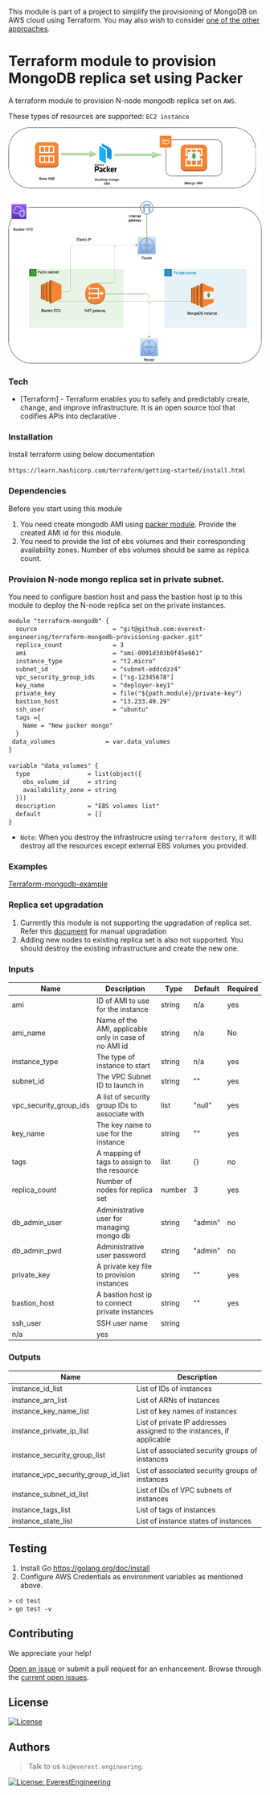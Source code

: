 This module is part of a project to simplify the provisioning of MongoDB on AWS cloud using Terraform. You may also wish to consider [one of the other approaches](https://github.com/everest-engineering/terraform-mongodb-provisioning).

# Terraform module to provision MongoDB replica set using Packer

A terraform module to provision N-node mongodb replica set on `AWS`.

These types of resources are supported:
`EC2 instance`

![MongoDB on Packer EC2 Instances](images/Mongo-Packer.png)

### Tech

- [Terraform] - Terraform enables you to safely and predictably create, change, and improve infrastructure. It is an open source tool that codifies APIs into declarative .

### Installation

Install terraform using below documentation

`https://learn.hashicorp.com/terraform/getting-started/install.html`

### Dependencies

Before you start using this module
1. You need create mongodb AMI using [packer module](https://github.com/everest-engineering/terraform-mongodb-provisioning-packer/tree/master/packer). Provide the created AMI id for this module.
2. You need to provide the list of ebs volumes and their corresponding availability zones. Number of ebs volumes should be same as replica count.

### Provision N-node mongo replica set in private subnet.

You need to configure bastion host and pass the bastion host ip to this module to deploy the N-node replica set on the private instances.

```hcl-terraform
module "terraform-mongodb" {
  source                     = "git@github.com:everest-engineering/terraform-mongodb-provisioning-packer.git"
  replica_count              = 3
  ami                        = "ami-0091d303b9f45e661"
  instance_type              = "t2.micro"
  subnet_id                  = "subnet-eddcdzz4"
  vpc_security_group_ids     = ["sg-12345678"]
  key_name                   = "deployer-key1"
  private_key                = file("${path.module}/private-key")
  bastion_host               = "13.233.49.29"
  ssh_user                   = "ubuntu"
  tags ={
    Name = "New packer mongo"
  }
 data_volumes              = var.data_volumes
}

variable "data_volumes" {
  type                = list(object({
    ebs_volume_id     = string
    availability_zone = string
  }))
  description         = "EBS volumes list"
  default             = []
}
```
* `Note`: When you destroy the infrastrucre using `terraform destory`, it will destroy all the resources except external EBS volumes you provided.

### Examples

[Terraform-mongodb-example](examples)


### Replica set upgradation

1. Currently this module is not supporting the upgradation of replica set. Refer this [document](https://docs.mongodb.com/manual/release-notes/4.0-upgrade-replica-set/) for manual upgradation
2. Adding new nodes to existing replica set is also not supported. You should destroy the existing infrastructure and create the new one.


### Inputs

| Name                        | Description                                             | Type   | Default      | Required |
| --------------------------- | ------------------------------------------------------- | ------ | ------------ | -------- |
| ami                         | ID of AMI to use for the instance                       | string | n/a          | yes      |
| ami_name                    | Name of the AMI, applicable only in case of no AMI id   | string | n/a          | No       |
| instance_type               | The type of instance to start                           | string | n/a          | yes      |
| subnet_id                   | The VPC Subnet ID to launch in                          | string | ""           | yes      |
| vpc_security_group_ids      | A list of security group IDs to associate with          | list   | "null"       | yes      |
| key_name                    | The key name to use for the instance                    | string | ""           | yes      |
| tags                        | A mapping of tags to assign to the resource             | list   | {}           | no       |
| replica_count               | Number of nodes for replica set                         | number | 3            | yes      |
| db_admin_user               | Administrative user for managing mongo db               | string | "admin"      | no       |
| db_admin_pwd                | Administrative user password                            | string | "admin"      | no       |
| private_key                 | A private key file to provision instances               | string | ""           | yes      |
| bastion_host                | A bastion host ip to connect private instances          | string | ""           | yes      |
| ssh_user                    | SSH user name                                           | string
| n/a          | yes      |

### Outputs

| Name                                 | Description                                                           |
| ------------------------------------ | --------------------------------------------------------------------  |
| instance_id_list                     | List of IDs of instances                                              |
| instance_arn_list                    | List of ARNs of instances                                             |
| instance_key_name_list               | List of key names of instances                                        |
| instance_private_ip_list             | List of private IP addresses assigned to the instances, if applicable |
| instance_security_group_list         | List of associated security groups of instances                       |
| instance_vpc_security_group_id_list  | List of associated security groups of instances                       |
| instance_subnet_id_list              | List of IDs of VPC subnets of instances                               |
| instance_tags_list                   | List of tags of instances                                             |
| instance_state_list                  | List of instance states of instances                                  |



## Testing

1. Install Go https://golang.org/doc/install
2. Configure AWS Credentials as environment variables as mentioned above.

```shell script
> cd test
> go test -v
```

## Contributing

We appreciate your help!

[Open an issue](https://github.com/everest-engineering/terraform-mongodb-provisioning-packer/issues/new) or submit a pull request for an enhancement.
Browse through the
[current open issues](https://github.com/everest-engineering/terraform-mongodb-provisioning-packer/issues).

## License

[![License](https://img.shields.io/badge/License-Apache%202.0-blue.svg)](https://opensource.org/licenses/Apache-2.0)

## Authors

> Talk to us `hi@everest.engineering`.

[![License: EverestEngineering](https://img.shields.io/badge/Copyright%20%C2%A9-EVERESTENGINEERING-blue)](https://everest.engineering)
